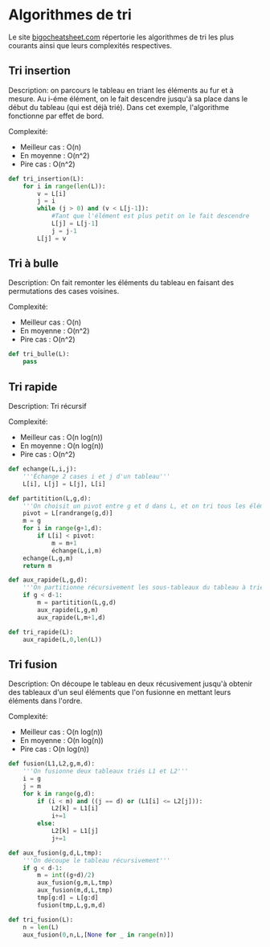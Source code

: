 # Algorithmes de tri


Le site [bigocheatsheet.com](https://www.bigocheatsheet.com/) répertorie les algorithmes de tri les plus courants ainsi que leurs complexités respectives.

## Tri insertion

Description: on parcours le tableau en triant les éléments au fur et à mesure. Au i-éme élément, on le fait descendre jusqu'à sa place dans le début du tableau (qui est déjà trié).
Dans cet exemple, l'algorithme fonctionne par effet de bord.

Complexité:
- Meilleur cas : O(n)
- En moyenne : O(n^2)
- Pire cas : O(n^2)

```python
def tri_insertion(L):
    for i in range(len(L)):
        v = L[i]
        j = i
        while (j > 0) and (v < L[j-1]):
            #Tant que l'élément est plus petit on le fait descendre
            L[j] = L[j-1]
            j = j-1
        L[j] = v
```

## Tri à bulle

Description: On fait remonter les éléments du tableau en faisant des permutations des cases voisines.

Complexité:
- Meilleur cas : O(n)
- En moyenne : O(n^2)
- Pire cas : O(n^2)

```python
def tri_bulle(L):
    pass
```

## Tri rapide

Description: Tri récursif

Complexité:
- Meilleur cas : O(n log(n))
- En moyenne : O(n log(n))
- Pire cas : O(n^2)

```python
def echange(L,i,j):
    '''Échange 2 cases i et j d'un tableau'''
    L[i], L[j] = L[j], L[i]

def partitition(L,g,d):
    '''On choisit un pivot entre g et d dans L, et on tri tous les éléments de l'intervalle à droite ou à gauche du pivot selon qu'ils soient plus grands ou plus petit.'''
    pivot = L[randrange(g,d)]
    m = g
    for i in range(g+1,d):
        if L[i] < pivot:
            m = m+1
            échange(L,i,m)
    echange(L,g,m)
    return m

def aux_rapide(L,g,d):
    '''On partitionne récursivement les sous-tableaux du tableau à trier'''
    if g < d-1:
        m = partitition(L,g,d)
        aux_rapide(L,g,m)
        aux_rapide(L,m+1,d)

def tri_rapide(L):
    aux_rapide(L,0,len(L))
```

## Tri fusion

Description: On découpe le tableau en deux récusivement jusqu'à obtenir des tableaux d'un seul éléments que l'on fusionne en mettant leurs éléments dans l'ordre.

Complexité:
- Meilleur cas : O(n log(n))
- En moyenne : O(n log(n))
- Pire cas : O(n log(n))

```python
def fusion(L1,L2,g,m,d):
    '''On fusionne deux tableaux triés L1 et L2'''
    i = g
    j = m
    for k in range(g,d):
        if (i < m) and ((j == d) or (L1[i] <= L2[j])):
            L2[k] = L1[i]
            i+=1
        else:
            L2[k] = L1[j]
            j+=1

def aux_fusion(g,d,L,tmp):
    '''On découpe le tableau récursivement'''
    if g < d-1:
        m = int((g+d)/2)
        aux_fusion(g,m,L,tmp)
        aux_fusion(m,d,L,tmp)
        tmp[g:d] = L[g:d]
        fusion(tmp,L,g,m,d)

def tri_fusion(L):
    n = len(L)
    aux_fusion(0,n,L,[None for _ in range(n)])
```